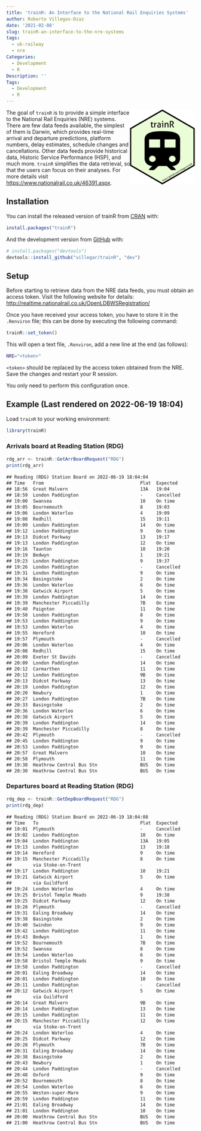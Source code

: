 ```yaml
---
title: 'trainR: An Interface to the National Rail Enquiries Systems'
author: Roberto Villegas-Diaz
date: '2021-02-08'
slug: trainR-an-interface-to-the-nre-systems
tags:
  - uk-railway
  - nre
Categories:
  - Development
  - R
Description: ''
Tags:
  - Development
  - R
---
```


<img src="https://raw.githubusercontent.com/villegar/trainR/main/inst/images/logo.png" alt="logo" align="right" height=200px/>

The goal of `trainR` is to provide a simple interface to the 
National Rail Enquiries (NRE) systems. There are few data feeds 
available, the simplest of them is Darwin, which provides real-time 
arrival and departure predictions, platform numbers, delay estimates, 
schedule changes and cancellations. Other data feeds provide historical 
data, Historic Service Performance (HSP), and much more. `trainR` 
simplifies the data retrieval, so that the users can focus on their 
analyses. For more details visit 
https://www.nationalrail.co.uk/46391.aspx.

## Installation

You can install the released version of trainR from [CRAN](https://CRAN.R-project.org) with:

``` r
install.packages("trainR")
```

And the development version from [GitHub](https://github.com/) with:

``` r
# install.packages("devtools")
devtools::install_github("villegar/trainR", "dev")
```

## Setup
Before starting to retrieve data from the NRE data feeds, you must obtain an access token. 
Visit the following website for details: http://realtime.nationalrail.co.uk/OpenLDBWSRegistration/

Once you have received your access token, you have to store it in the `.Renviron` file; this can be 
done by executing the following command:


```r
trainR::set_token()
```

This will open a text file, `.Renviron`, add a new line at the end (as follows):

```bash
NRE="<token>"
```

`<token>` should be replaced by the access token obtained from the NRE. Save the changes and restart 
your R session.

You only need to perform this configuration once.

## Example (Last rendered on 2022-06-19 18:04)

Load `trainR` to your working environment:

```r
library(trainR)
```

### Arrivals board at Reading Station (RDG)


```r
rdg_arr <- trainR::GetArrBoardRequest("RDG")
print(rdg_arr)
```

```
## Reading (RDG) Station Board on 2022-06-19 18:04:04
## Time   From                                    Plat  Expected
## 18:56  Great Malvern                           13A   19:04
## 18:59  London Paddington                       -     Cancelled
## 19:00  Swansea                                 10    On time
## 19:05  Bournemouth                             8     19:03
## 19:06  London Waterloo                         4     19:09
## 19:08  Redhill                                 15    19:11
## 19:09  London Paddington                       14    On time
## 19:12  London Paddington                       9     On time
## 19:13  Didcot Parkway                          13    19:17
## 19:13  London Paddington                       12    On time
## 19:16  Taunton                                 10    19:20
## 19:19  Bedwyn                                  1     19:21
## 19:23  London Paddington                       9     19:37
## 19:26  London Paddington                       -     Cancelled
## 19:31  London Paddington                       9     On time
## 19:34  Basingstoke                             2     On time
## 19:36  London Waterloo                         6     On time
## 19:38  Gatwick Airport                         5     On time
## 19:39  London Paddington                       14    On time
## 19:39  Manchester Piccadilly                   7B    On time
## 19:40  Paignton                                11    On time
## 19:50  London Paddington                       8     On time
## 19:53  London Paddington                       9     On time
## 19:53  London Waterloo                         4     On time
## 19:55  Hereford                                10    On time
## 19:57  Plymouth                                -     Cancelled
## 20:06  London Waterloo                         4     On time
## 20:08  Redhill                                 15    On time
## 20:09  Exeter St Davids                        -     Cancelled
## 20:09  London Paddington                       14    On time
## 20:12  Carmarthen                              11    On time
## 20:12  London Paddington                       9B    On time
## 20:13  Didcot Parkway                          13    On time
## 20:19  London Paddington                       12    On time
## 20:20  Newbury                                 1     On time
## 20:27  London Paddington                       7B    On time
## 20:33  Basingstoke                             2     On time
## 20:36  London Waterloo                         6     On time
## 20:38  Gatwick Airport                         5     On time
## 20:39  London Paddington                       14    On time
## 20:39  Manchester Piccadilly                   8     On time
## 20:42  Plymouth                                -     Cancelled
## 20:45  London Paddington                       9     On time
## 20:53  London Paddington                       9     On time
## 20:57  Great Malvern                           10    On time
## 20:58  Plymouth                                11    On time
## 19:38  Heathrow Central Bus Stn                BUS   On time
## 20:30  Heathrow Central Bus Stn                BUS   On time
```

### Departures board at Reading Station (RDG)


```r
rdg_dep <- trainR::GetDepBoardRequest("RDG")
print(rdg_dep)
```

```
## Reading (RDG) Station Board on 2022-06-19 18:04:08
## Time   To                                      Plat  Expected
## 19:01  Plymouth                                -     Cancelled
## 19:02  London Paddington                       10    On time
## 19:04  London Paddington                       13A   19:05
## 19:13  London Paddington                       13    19:18
## 19:14  Hereford                                9     On time
## 19:15  Manchester Piccadilly                   8     On time
##        via Stoke-on-Trent                      
## 19:17  London Paddington                       10    19:21
## 19:21  Gatwick Airport                         5     On time
##        via Guildford                           
## 19:24  London Waterloo                         4     On time
## 19:25  Bristol Temple Meads                    9     19:38
## 19:25  Didcot Parkway                          12    On time
## 19:28  Plymouth                                -     Cancelled
## 19:31  Ealing Broadway                         14    On time
## 19:38  Basingstoke                             2     On time
## 19:40  Swindon                                 9     On time
## 19:42  London Paddington                       11    On time
## 19:43  Bedwyn                                  1     On time
## 19:52  Bournemouth                             7B    On time
## 19:52  Swansea                                 8     On time
## 19:54  London Waterloo                         6     On time
## 19:58  Bristol Temple Meads                    9     On time
## 19:58  London Paddington                       -     Cancelled
## 20:01  Ealing Broadway                         14    On time
## 20:01  London Paddington                       10    On time
## 20:11  London Paddington                       -     Cancelled
## 20:12  Gatwick Airport                         5     On time
##        via Guildford                           
## 20:14  Great Malvern                           9B    On time
## 20:14  London Paddington                       13    On time
## 20:15  London Paddington                       11    On time
## 20:15  Manchester Piccadilly                   12    On time
##        via Stoke-on-Trent                      
## 20:24  London Waterloo                         4     On time
## 20:25  Didcot Parkway                          12    On time
## 20:28  Plymouth                                7B    On time
## 20:31  Ealing Broadway                         14    On time
## 20:38  Basingstoke                             2     On time
## 20:43  Newbury                                 1     On time
## 20:44  London Paddington                       -     Cancelled
## 20:48  Oxford                                  9     On time
## 20:52  Bournemouth                             8     On time
## 20:54  London Waterloo                         6     On time
## 20:55  Weston-super-Mare                       9     On time
## 20:59  London Paddington                       11    On time
## 21:01  Ealing Broadway                         14    On time
## 21:01  London Paddington                       10    On time
## 20:00  Heathrow Central Bus Stn                BUS   On time
## 21:00  Heathrow Central Bus Stn                BUS   On time
```
